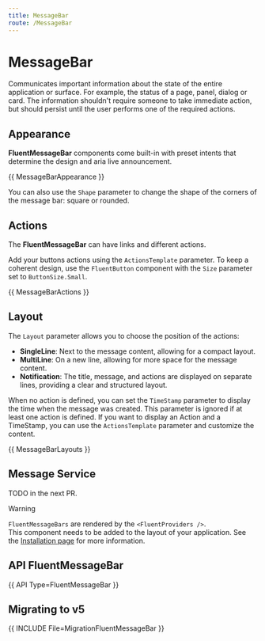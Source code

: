 ```yaml
---
title: MessageBar
route: /MessageBar
---
```


# MessageBar

Communicates important information about the state of the entire application or surface.
For example, the status of a page, panel, dialog or card.
The information shouldn't require someone to take immediate action, but should persist until
the user performs one of the required actions.

## Appearance

**FluentMessageBar** components come built-in with preset intents that determine the design and aria live announcement.

{{ MessageBarAppearance }}

You can also use the `Shape` parameter to change the shape of the corners of the message bar: square or rounded.

## Actions

The **FluentMessageBar** can have links and different actions.

Add your buttons actions using the `ActionsTemplate` parameter.
To keep a coherent design, use the `FluentButton` component with the `Size` parameter set to `ButtonSize.Small`.

{{ MessageBarActions }}

## Layout

The `Layout` parameter allows you to choose the position of the actions:
  - **SingleLine**: Next to the message content, allowing for a compact layout.
  - **MultiLine**: On a new line, allowing for more space for the message content.
  - **Notification**: The title, message, and actions are displayed on separate lines, providing a clear and structured layout.

When no action is defined, you can set the `TimeStamp` parameter to display the time when the message was created.
This parameter is ignored if at least one action is defined.
If you want to display an Action and a TimeStamp, you can use the `ActionsTemplate` parameter and customize the content.

{{ MessageBarLayouts }}

## Message Service

TODO in the next PR.

> [!WARNING]
> `FluentMessageBars` are rendered by the `<FluentProviders />`.  
> This component needs to be added to the layout of your application.
> See the [Installation page](/installation) for more information.

## API FluentMessageBar

{{ API Type=FluentMessageBar }}

## Migrating to v5

{{ INCLUDE File=MigrationFluentMessageBar }}
